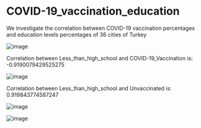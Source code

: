 # COVID-19_vaccination_education
We investigate the correlation between COVID-19 vaccination percentages and education levels percentages of 36 cities of Turkey

![image](https://user-images.githubusercontent.com/8023150/129346852-47f24881-aa39-4df1-aa3c-b28acb03786d.png)


Correlation between Less_than_high_school and COVID-19_Vaccination is: -0.9190079429525275

![image](https://user-images.githubusercontent.com/8023150/129346914-56d6e69b-4532-48e6-a018-7f00b40055d1.png)

Correlation between Less_than_high_school and Unvaccinated is: 0.919843774587247

![image](https://user-images.githubusercontent.com/8023150/129347174-00ed866e-577c-4af0-adeb-e8dede75009a.png)



![image](https://user-images.githubusercontent.com/8023150/129347197-872e9fde-7cb3-4c48-8fe2-96667e387f44.png)
